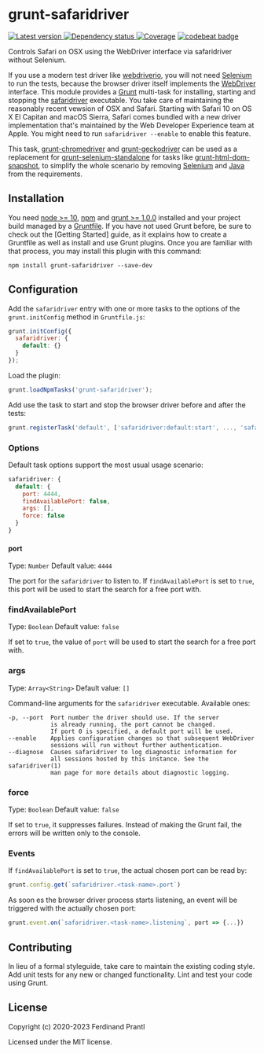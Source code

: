 # grunt-safaridriver

[![Latest version](https://img.shields.io/npm/v/grunt-safaridriver)
 ![Dependency status](https://img.shields.io/librariesio/release/npm/grunt-safaridriver)
](https://www.npmjs.com/package/grunt-safaridriver)
[![Coverage](https://codecov.io/gh/prantlf/grunt-safaridriver/branch/master/graph/badge.svg)](https://codecov.io/gh/prantlf/grunt-safaridriver)
[![codebeat badge](https://codebeat.co/badges/1777e780-ea70-4ebd-8f5a-df278c5761d6)](https://codebeat.co/projects/github-com-prantlf-grunt-safaridriver-master)

Controls Safari on OSX using the WebDriver interface via safaridriver without Selenium.

If you use a modern test driver like [webdriverio], you will not need [Selenium] to run the tests, because the browser driver itself implements the [WebDriver] interface. This module provides a [Grunt] multi-task for installing, starting and stopping the [safaridriver] executable. You take care of maintaining the reasonably recent vewsion of OSX and Safari. Starting with Safari 10 on OS X El Capitan and macOS Sierra, Safari comes bundled with a new driver implementation that's maintained by the Web Developer Experience team at Apple. You might need to run `safaridriver --enable` to enable this feature.

This task, [grunt-chromedriver] and [grunt-geckodriver] can be used as a replacement for [grunt-selenium-standalone] for tasks like [grunt-html-dom-snapshot], to simplify the whole scenario by removing [Selenium] and [Java] from the requirements.

## Installation

You need [node >= 10][node], [npm] and [grunt >= 1.0.0][Grunt] installed and
your project build managed by a [Gruntfile]. If you have not used Grunt before,
be sure to check out the [Getting Started] guide, as it explains how to create
a Gruntfile as well as install and use Grunt plugins.  Once you are familiar
with that process, you may install this plugin with this command:

    npm install grunt-safaridriver --save-dev

## Configuration

Add the `safaridriver` entry with one or more tasks to the options of the
`grunt.initConfig` method in `Gruntfile.js`:

```js
grunt.initConfig({
  safaridriver: {
    default: {}
  }
});
```

Load the plugin:

```javascript
grunt.loadNpmTasks('grunt-safaridriver');
```

Add use the task to start and stop the browser driver before and after the tests:

```js
grunt.registerTask('default', ['safaridriver:default:start', ..., 'safaridriver:default:stop']);
```

### Options

Default task options support the most usual usage scenario:

```js
safaridriver: {
  default: {
    port: 4444,
    findAvailablePort: false,
    args: [],
    force: false
  }
}
```

#### port
Type: `Number`
Default value: `4444`

The port for the `safaridriver` to listen to. If `findAvailablePort` is set to
`true`, this port will be used to start the search for a free port with.

### findAvailablePort
Type: `Boolean`
Default value: `false`

If set to `true`, the value of `port` will be used to start the search for a
free port with.

### args
Type: `Array<String>`
Default value: `[]`

Command-line arguments for the `safaridriver` executable. Available ones:

    -p, --port  Port number the driver should use. If the server
                is already running, the port cannot be changed.
                If port 0 is specified, a default port will be used.
    --enable    Applies configuration changes so that subsequent WebDriver
                sessions will run without further authentication.
    --diagnose  Causes safaridriver to log diagnostic information for
                all sessions hosted by this instance. See the safaridriver(1)
                man page for more details about diagnostic logging.

### force
Type: `Boolean`
Default value: `false`

If set to `true`, it suppresses failures. Instead of making the Grunt fail,
the errors will be written only to the console.

### Events

If `findAvailablePort` is set to `true`, the actual chosen port can be read by:

```js
grunt.config.get(`safaridriver.<task-name>.port`)
```

As soon es the browser driver process starts listening, an event will be
triggered with the actually chosen port:

```js
grunt.event.on(`safaridriver.<task-name>.listening`, port => {...})
```

## Contributing

In lieu of a formal styleguide, take care to maintain the existing coding
style.  Add unit tests for any new or changed functionality. Lint and test
your code using Grunt.

## License

Copyright (c) 2020-2023 Ferdinand Prantl

Licensed under the MIT license.

[node]: https://nodejs.org
[npm]: https://npmjs.org
[Grunt]: https://gruntjs.com
[Gruntfile]: https://gruntjs.com/sample-gruntfile
[Getting Gtarted]: https://github.com/gruntjs/grunt/wiki/Getting-started
[Selenium]: http://www.seleniumhq.org/download/
[safaridriver]: https://developer.apple.com/documentation/webkit/testing_with_webdriver_in_safari
[webdriverio]: http://webdriver.io/
[Java]: https://java.com/en/download/
[WebDriver]: https://www.w3.org/TR/webdriver/
[grunt-html-dom-snapshot]: https://github.com/prantlf/grunt-html-dom-snapshot#readme
[grunt-selenium-standalone]: https://github.com/zs-zs/grunt-selenium-standalone#readme
[grunt-chromedriver]: https://github.com/prantlf/grunt-chromedriver#readme
[grunt-geckodriver]: https://github.com/prantlf/grunt-geckodriver#readme
